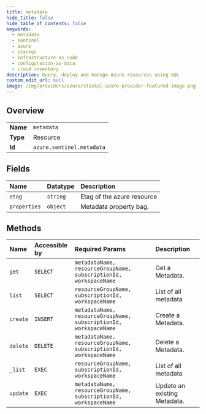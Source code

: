 ```yaml
---
title: metadata
hide_title: false
hide_table_of_contents: false
keywords:
  - metadata
  - sentinel
  - azure    
  - stackql
  - infrastructure-as-code
  - configuration-as-data
  - cloud inventory
description: Query, deploy and manage Azure resources using SQL
custom_edit_url: null
image: /img/providers/azure/stackql-azure-provider-featured-image.png
---
```

  
    

## Overview
<table><tbody>
<tr><td><b>Name</b></td><td><code>metadata</code></td></tr>
<tr><td><b>Type</b></td><td>Resource</td></tr>
<tr><td><b>Id</b></td><td><code>azure.sentinel.metadata</code></td></tr>
</tbody></table>

## Fields
| Name | Datatype | Description |
|:-----|:---------|:------------|
| `etag` | `string` | Etag of the azure resource |
| `properties` | `object` | Metadata property bag. |
## Methods
| Name | Accessible by | Required Params | Description |
|:-----|:--------------|:----------------|:------------|
| `get` | `SELECT` | `metadataName, resourceGroupName, subscriptionId, workspaceName` | Get a Metadata. |
| `list` | `SELECT` | `resourceGroupName, subscriptionId, workspaceName` | List of all metadata |
| `create` | `INSERT` | `metadataName, resourceGroupName, subscriptionId, workspaceName` | Create a Metadata. |
| `delete` | `DELETE` | `metadataName, resourceGroupName, subscriptionId, workspaceName` | Delete a Metadata. |
| `_list` | `EXEC` | `resourceGroupName, subscriptionId, workspaceName` | List of all metadata |
| `update` | `EXEC` | `metadataName, resourceGroupName, subscriptionId, workspaceName` | Update an existing Metadata. |

